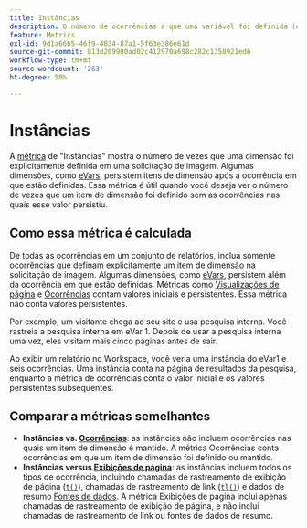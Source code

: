 ```yaml
---
title: Instâncias
description: O número de ocorrências a que uma variável foi definida (e não persistiu).
feature: Metrics
exl-id: 9d1a66b5-46f9-4834-87a1-5f63e386e61d
source-git-commit: 813d209980ad02c412970a698c282c1358921ed6
workflow-type: tm+mt
source-wordcount: '263'
ht-degree: 50%

---
```


# Instâncias

A [métrica](overview.md) de &quot;Instâncias&quot; mostra o número de vezes que uma dimensão foi explicitamente definida em uma solicitação de imagem. Algumas dimensões, como [eVars](../dimensions/evar.md), persistem itens de dimensão após a ocorrência em que estão definidas. Essa métrica é útil quando você deseja ver o número de vezes que um item de dimensão foi definido sem as ocorrências nas quais esse valor persistiu.

## Como essa métrica é calculada

De todas as ocorrências em um conjunto de relatórios, inclua somente ocorrências que definam explicitamente um item de dimensão na solicitação de imagem. Algumas dimensões, como [eVars](../dimensions/evar.md), persistem além da ocorrência em que estão definidas. Métricas como [Visualizações de página](page-views.md) e [Ocorrências](occurrences.md) contam valores iniciais e persistentes. Essa métrica não conta valores persistentes.

Por exemplo, um visitante chega ao seu site e usa pesquisa interna. Você rastreia a pesquisa interna em eVar 1. Depois de usar a pesquisa interna uma vez, eles visitam mais cinco páginas antes de sair.

Ao exibir um relatório no Workspace, você veria uma instância do eVar1 e seis ocorrências. Uma instância conta na página de resultados da pesquisa, enquanto a métrica de ocorrências conta o valor inicial e os valores persistentes subsequentes.

## Comparar a métricas semelhantes

* **Instâncias vs. [Ocorrências](occurrences.md)**: as instâncias não incluem ocorrências nas quais um item de dimensão é mantido. A métrica Ocorrências conta ocorrências em que um item de dimensão foi definido ou mantido.
* **Instâncias versus [Exibições de página](page-views.md)**: as instâncias incluem todos os tipos de ocorrência, incluindo chamadas de rastreamento de exibição de página ([`t()`](/help/implement/vars/functions/t-method.md)), chamadas de rastreamento de link ([`tl()`](/help/implement/vars/functions/tl-method.md)) e dados de resumo [Fontes de dados](/help/import/data-sources/overview.md). A métrica Exibições de página inclui apenas chamadas de rastreamento de exibição de página, e não inclui chamadas de rastreamento de link ou fontes de dados de resumo.
